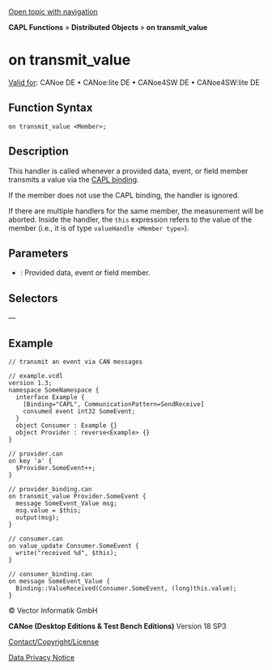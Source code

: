 [Open topic with navigation](../../../../../CANoeDEFamily.htm#Topics/CAPLFunctions/DistributedObjects/EventProcedures/CAPLfunctionOnTransmitValue.md)

**CAPL Functions** » **Distributed Objects** » **on transmit_value**

# on transmit_value

[Valid for](../../../Shared/FeatureAvailability.md): CANoe DE • CANoe:lite DE • CANoe4SW DE • CANoe4SW:lite DE

## Function Syntax

```
on transmit_value <Member>;
```

## Description

This handler is called whenever a provided data, event, or field member transmits a value via the [CAPL binding](../../../CANoeCANalyzer/CommunicationConcept/CCDOCAPLBinding.md).

If the member does not use the CAPL binding, the handler is ignored.

If there are multiple handlers for the same member, the measurement will be aborted. Inside the handler, the `this` expression refers to the value of the member (i.e., it is of type `valueHandle <Member type>`).

## Parameters

- **<Member>**: Provided data, event or field member.

## Selectors

—

## Example

```plaintext
// transmit an event via CAN messages

// example.vcdl
version 1.3;
namespace SomeNamespace {
  interface Example {
    [Binding="CAPL", CommunicationPattern=SendReceive]
    consumed event int32 SomeEvent;
  }
  object Consumer : Example {}
  object Provider : reverse<Example> {}
}

// provider.can
on key 'a' {
  $Provider.SomeEvent++;
}

// provider_binding.can
on transmit_value Provider.SomeEvent {
  message SomeEvent_Value msg;
  msg.value = $this;
  output(msg);
}

// consumer.can
on value_update Consumer.SomeEvent {
  write("received %d", $this);
}

// consumer_binding.can
on message SomeEvent_Value {
  Binding::ValueReceived(Consumer.SomeEvent, (long)this.value);
}
```

© Vector Informatik GmbH

**CANoe (Desktop Editions & Test Bench Editions)** Version 18 SP3

[Contact/Copyright/License](../../../Shared/ContactCopyrightLicense.md)

[Data Privacy Notice](https://www.vector.com/int/en/company/get-info/privacy-policy/)